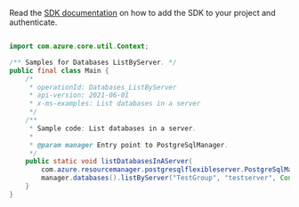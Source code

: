 Read the [SDK documentation](https://github.com/Azure/azure-sdk-for-java/blob/azure-resourcemanager-postgresqlflexibleserver_1.0.0-beta.3/sdk/postgresqlflexibleserver/azure-resourcemanager-postgresqlflexibleserver/README.md) on how to add the SDK to your project and authenticate.

```java

import com.azure.core.util.Context;

/** Samples for Databases ListByServer. */
public final class Main {
    /*
     * operationId: Databases_ListByServer
     * api-version: 2021-06-01
     * x-ms-examples: List databases in a server
     */
    /**
     * Sample code: List databases in a server.
     *
     * @param manager Entry point to PostgreSqlManager.
     */
    public static void listDatabasesInAServer(
        com.azure.resourcemanager.postgresqlflexibleserver.PostgreSqlManager manager) {
        manager.databases().listByServer("TestGroup", "testserver", Context.NONE);
    }
}
```
